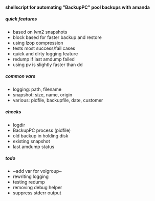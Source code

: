 #### shellscript for automating "BackupPC" pool backups with amanda

##### quick features

* based on lvm2 snapshots
* block based for faster backup and restore
* using lzop compression
* tests most success/fail cases
* quick and dirty logging feature
* redump if last amdump failed
* using pv is slightly faster than dd

##### common vars

* logging: path, filename
* snapshot: size, name, origin
* various: pidfile, backupfile, date, customer

##### checks

* logdir
* BackupPC process (pidfile)
* old backup in holding disk
* existing snapshot
* last amdump status

##### todo

* ~add var for volgroup~
* rewriting logging 
* testing redump
* removing debug helper
* suppress stderr output
